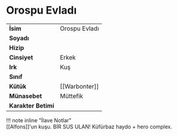 # Orospu Evladı   
|  |  |  
|---|---|  
| **İsim** | Orospu Evladı |  
| **Soyadı** |  |  
| **Hizip** |  |  
| **Cinsiyet** | Erkek |  
| **Irk** | Kuş |  
| **Sınıf** |  |  
| **Kütük** | [[Warbonter]] |  
| **Münasebet** | Müttefik |  
| **Karakter Betimi** |  |  
  
  
!!! note inline "İlave Notlar"  
	[[Alfons]]'un kuşu. BİR SUS ULAN! Küfürbaz haydo + hero complex.  
  
  
